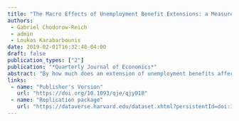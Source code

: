 ```yaml
---
title: "The Macro Effects of Unemployment Benefit Extensions: a Measurement Error Approach"
authors:
 - Gabriel Chodorow-Reich
 - admin
 - Loukas Karabarbounis
date: 2019-02-01T16:32:48-04:00
draft: false
publication_types: ["2"]
publication: "*Quarterly Journal of Economics*"
abstract: "By how much does an extension of unemployment benefits affect macroeconomic outcomes such as unemployment? Answering this question is challenging because U.S. law extends benefits for states experiencing high unemployment. We use data revisions to decompose the variation in the duration of benefits into the part coming from actual differences in economic conditions and the part coming from measurement error in the real-time data used to determine benefit extensions. Using only the variation coming from measurement error, we find that benefit extensions have a limited influence on state-level macroeconomic outcomes. We apply our estimates to the increase in the duration of benefits during the Great Recession and find that they increased the unemployment rate by at most 0.3 percentage point."
links:
 - name: "Publisher's Version"
   url: "https://doi.org/10.1093/qje/qjy018"
 - name: "Replication package"
   url: "https://dataverse.harvard.edu/dataset.xhtml?persistentId=doi:10.7910/DVN/DVGSZS"
---
```

